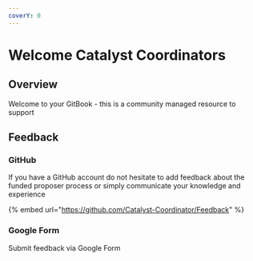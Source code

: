 ```yaml
---
coverY: 0
---
```


# Welcome Catalyst Coordinators

## Overview

Welcome to your GitBook - this is a community managed resource to support&#x20;

## Feedback

### GitHub

If you have a GitHub account do not hesitate to add feedback about the funded proposer process or simply communicate your knowledge and experience

{% embed url="https://github.com/Catalyst-Coordinator/Feedback" %}

### Google Form

Submit feedback via Google Form
